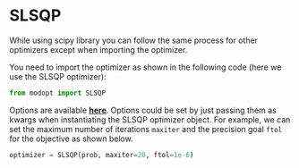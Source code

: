 # SLSQP

While using scipy library you can follow the same process for other optimizers
except when importing the optimizer.

You need to import the optimizer as shown in the following code 
(here we use the SLSQP optimizer):

```py
from modopt import SLSQP
```

Options are available
**[here](https://docs.scipy.org/doc/scipy/reference/optimize.minimize-slsqp.html#optimize-minimize-slsqp)**.
Options could be set by just passing them as kwargs when 
instantiating the SLSQP optimizer object.
For example, we can set the maximum number of iterations `maxiter` 
and the precision goal `ftol` for the objective as shown below.

```py
optimizer = SLSQP(prob, maxiter=20, ftol=1e-6)
```